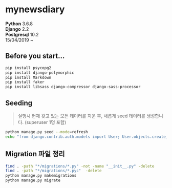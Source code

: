 # mynewsdiary
**Python** 3.6.8  
**Django** 2.2  
**Postgresql** 10.2  
15/04/2019 ~  
  
## Before you start...
```bash
pip install psycopg2
pip install django-polymorphic
pip install Markdown
pip install faker
pip install libsass django-compressor django-sass-processor
```
  
## Seeding
> 실행시 현재 갖고 있는 모든 데이터를 지운 후, 새롭게 seed 데이터를 생성합니다. (superuser 1명 포함)
```bash
python manage.py seed --mode=refresh
echo "from django.contrib.auth.models import User; User.objects.create_superuser('admin', 'admin@example.com', 'abababab')" | python manage.py shell
```
  
## Migration 파일 정리
```bash
find . -path "*/migrations/*.py" -not -name "__init__.py" -delete
find . -path "*/migrations/*.pyc"  -delete
python manage.py makemigrations
python manage.py migrate
```